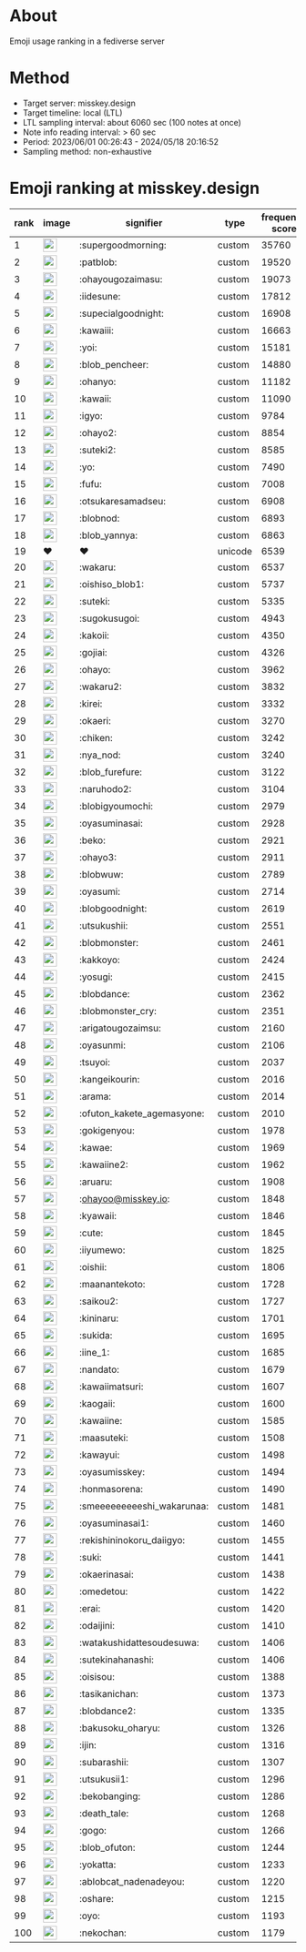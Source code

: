 # About
Emoji usage ranking in a fediverse server

# Method
- Target server: misskey.design
- Target timeline: local (LTL)
- LTL sampling interval: about 6060 sec (100 notes at once)
- Note info reading interval: > 60 sec
- Period: 2023/06/01 00:26:43 - 2024/05/18 20:16:52 
- Sampling method: non-exhaustive

# Emoji ranking at misskey.design

|rank|image|signifier|type|frequency score|
|----|----|----|----|----|
|1|<img height="24" src="https://misskey.design/emoji/supergoodmorning.webp">|:supergoodmorning:|custom|35760|
|2|<img height="24" src="https://misskey.design/emoji/patblob.webp">|:patblob:|custom|19520|
|3|<img height="24" src="https://misskey.design/emoji/ohayougozaimasu.webp">|:ohayougozaimasu:|custom|19073|
|4|<img height="24" src="https://misskey.design/emoji/iidesune.webp">|:iidesune:|custom|17812|
|5|<img height="24" src="https://misskey.design/emoji/supecialgoodnight.webp">|:supecialgoodnight:|custom|16908|
|6|<img height="24" src="https://misskey.design/emoji/kawaiii.webp">|:kawaiii:|custom|16663|
|7|<img height="24" src="https://misskey.design/emoji/yoi.webp">|:yoi:|custom|15181|
|8|<img height="24" src="https://misskey.design/emoji/blob_pencheer.webp">|:blob_pencheer:|custom|14880|
|9|<img height="24" src="https://misskey.design/emoji/ohanyo.webp">|:ohanyo:|custom|11182|
|10|<img height="24" src="https://misskey.design/emoji/kawaii.webp">|:kawaii:|custom|11090|
|11|<img height="24" src="https://misskey.design/emoji/igyo.webp">|:igyo:|custom|9784|
|12|<img height="24" src="https://misskey.design/emoji/ohayo2.webp">|:ohayo2:|custom|8854|
|13|<img height="24" src="https://misskey.design/emoji/suteki2.webp">|:suteki2:|custom|8585|
|14|<img height="24" src="https://misskey.design/emoji/yo.webp">|:yo:|custom|7490|
|15|<img height="24" src="https://misskey.design/emoji/fufu.webp">|:fufu:|custom|7008|
|16|<img height="24" src="https://misskey.design/emoji/otsukaresamadseu.webp">|:otsukaresamadseu:|custom|6908|
|17|<img height="24" src="https://misskey.design/emoji/blobnod.webp">|:blobnod:|custom|6893|
|18|<img height="24" src="https://misskey.design/emoji/blob_yannya.webp">|:blob_yannya:|custom|6863|
|19|❤|❤|unicode|6539|
|20|<img height="24" src="https://misskey.design/emoji/wakaru.webp">|:wakaru:|custom|6537|
|21|<img height="24" src="https://misskey.design/emoji/oishiso_blob1.webp">|:oishiso_blob1:|custom|5737|
|22|<img height="24" src="https://misskey.design/emoji/suteki.webp">|:suteki:|custom|5335|
|23|<img height="24" src="https://misskey.design/emoji/sugokusugoi.webp">|:sugokusugoi:|custom|4943|
|24|<img height="24" src="https://misskey.design/emoji/kakoii.webp">|:kakoii:|custom|4350|
|25|<img height="24" src="https://misskey.design/emoji/gojiai.webp">|:gojiai:|custom|4326|
|26|<img height="24" src="https://misskey.design/emoji/ohayo.webp">|:ohayo:|custom|3962|
|27|<img height="24" src="https://misskey.design/emoji/wakaru2.webp">|:wakaru2:|custom|3832|
|28|<img height="24" src="https://misskey.design/emoji/kirei.webp">|:kirei:|custom|3332|
|29|<img height="24" src="https://misskey.design/emoji/okaeri.webp">|:okaeri:|custom|3270|
|30|<img height="24" src="https://misskey.design/emoji/chiken.webp">|:chiken:|custom|3242|
|31|<img height="24" src="https://misskey.design/emoji/nya_nod.webp">|:nya_nod:|custom|3240|
|32|<img height="24" src="https://misskey.design/emoji/blob_furefure.webp">|:blob_furefure:|custom|3122|
|33|<img height="24" src="https://misskey.design/emoji/naruhodo2.webp">|:naruhodo2:|custom|3104|
|34|<img height="24" src="https://misskey.design/emoji/blobigyoumochi.webp">|:blobigyoumochi:|custom|2979|
|35|<img height="24" src="https://misskey.design/emoji/oyasuminasai.webp">|:oyasuminasai:|custom|2928|
|36|<img height="24" src="https://misskey.design/emoji/beko.webp">|:beko:|custom|2921|
|37|<img height="24" src="https://misskey.design/emoji/ohayo3.webp">|:ohayo3:|custom|2911|
|38|<img height="24" src="https://misskey.design/emoji/blobwuw.webp">|:blobwuw:|custom|2789|
|39|<img height="24" src="https://misskey.design/emoji/oyasumi.webp">|:oyasumi:|custom|2714|
|40|<img height="24" src="https://misskey.design/emoji/blobgoodnight.webp">|:blobgoodnight:|custom|2619|
|41|<img height="24" src="https://misskey.design/emoji/utsukushii.webp">|:utsukushii:|custom|2551|
|42|<img height="24" src="https://misskey.design/emoji/blobmonster.webp">|:blobmonster:|custom|2461|
|43|<img height="24" src="https://misskey.design/emoji/kakkoyo.webp">|:kakkoyo:|custom|2424|
|44|<img height="24" src="https://misskey.design/emoji/yosugi.webp">|:yosugi:|custom|2415|
|45|<img height="24" src="https://misskey.design/emoji/blobdance.webp">|:blobdance:|custom|2362|
|46|<img height="24" src="https://misskey.design/emoji/blobmonster_cry.webp">|:blobmonster_cry:|custom|2351|
|47|<img height="24" src="https://misskey.design/emoji/arigatougozaimsu.webp">|:arigatougozaimsu:|custom|2160|
|48|<img height="24" src="https://misskey.design/emoji/oyasunmi.webp">|:oyasunmi:|custom|2106|
|49|<img height="24" src="https://misskey.design/emoji/tsuyoi.webp">|:tsuyoi:|custom|2037|
|50|<img height="24" src="https://misskey.design/emoji/kangeikourin.webp">|:kangeikourin:|custom|2016|
|51|<img height="24" src="https://misskey.design/emoji/arama.webp">|:arama:|custom|2014|
|52|<img height="24" src="https://misskey.design/emoji/ofuton_kakete_agemasyone.webp">|:ofuton_kakete_agemasyone:|custom|2010|
|53|<img height="24" src="https://misskey.design/emoji/gokigenyou.webp">|:gokigenyou:|custom|1978|
|54|<img height="24" src="https://misskey.design/emoji/kawae.webp">|:kawae:|custom|1969|
|55|<img height="24" src="https://misskey.design/emoji/kawaiine2.webp">|:kawaiine2:|custom|1962|
|56|<img height="24" src="https://misskey.design/emoji/aruaru.webp">|:aruaru:|custom|1908|
|57|<img height="24" src="https://misskey.design/emoji/ohayoo.webp">|:ohayoo@misskey.io:|custom|1848|
|58|<img height="24" src="https://misskey.design/emoji/kyawaii.webp">|:kyawaii:|custom|1846|
|59|<img height="24" src="https://misskey.design/emoji/cute.webp">|:cute:|custom|1845|
|60|<img height="24" src="https://misskey.design/emoji/iiyumewo.webp">|:iiyumewo:|custom|1825|
|61|<img height="24" src="https://misskey.design/emoji/oishii.webp">|:oishii:|custom|1806|
|62|<img height="24" src="https://misskey.design/emoji/maanantekoto.webp">|:maanantekoto:|custom|1728|
|63|<img height="24" src="https://misskey.design/emoji/saikou2.webp">|:saikou2:|custom|1727|
|64|<img height="24" src="https://misskey.design/emoji/kininaru.webp">|:kininaru:|custom|1701|
|65|<img height="24" src="https://misskey.design/emoji/sukida.webp">|:sukida:|custom|1695|
|66|<img height="24" src="https://misskey.design/emoji/iine_1.webp">|:iine_1:|custom|1685|
|67|<img height="24" src="https://misskey.design/emoji/nandato.webp">|:nandato:|custom|1679|
|68|<img height="24" src="https://misskey.design/emoji/kawaiimatsuri.webp">|:kawaiimatsuri:|custom|1607|
|69|<img height="24" src="https://misskey.design/emoji/kaogaii.webp">|:kaogaii:|custom|1600|
|70|<img height="24" src="https://misskey.design/emoji/kawaiine.webp">|:kawaiine:|custom|1585|
|71|<img height="24" src="https://misskey.design/emoji/maasuteki.webp">|:maasuteki:|custom|1508|
|72|<img height="24" src="https://misskey.design/emoji/kawayui.webp">|:kawayui:|custom|1498|
|73|<img height="24" src="https://misskey.design/emoji/oyasumisskey.webp">|:oyasumisskey:|custom|1494|
|74|<img height="24" src="https://misskey.design/emoji/honmasorena.webp">|:honmasorena:|custom|1490|
|75|<img height="24" src="https://misskey.design/emoji/smeeeeeeeeeshi_wakarunaa.webp">|:smeeeeeeeeeshi_wakarunaa:|custom|1481|
|76|<img height="24" src="https://misskey.design/emoji/oyasuminasai1.webp">|:oyasuminasai1:|custom|1460|
|77|<img height="24" src="https://misskey.design/emoji/rekishininokoru_daiigyo.webp">|:rekishininokoru_daiigyo:|custom|1455|
|78|<img height="24" src="https://misskey.design/emoji/suki.webp">|:suki:|custom|1441|
|79|<img height="24" src="https://misskey.design/emoji/okaerinasai.webp">|:okaerinasai:|custom|1438|
|80|<img height="24" src="https://misskey.design/emoji/omedetou.webp">|:omedetou:|custom|1422|
|81|<img height="24" src="https://misskey.design/emoji/erai.webp">|:erai:|custom|1420|
|82|<img height="24" src="https://misskey.design/emoji/odaijini.webp">|:odaijini:|custom|1410|
|83|<img height="24" src="https://misskey.design/emoji/watakushidattesoudesuwa.webp">|:watakushidattesoudesuwa:|custom|1406|
|84|<img height="24" src="https://misskey.design/emoji/sutekinahanashi.webp">|:sutekinahanashi:|custom|1406|
|85|<img height="24" src="https://misskey.design/emoji/oisisou.webp">|:oisisou:|custom|1388|
|86|<img height="24" src="https://misskey.design/emoji/tasikanichan.webp">|:tasikanichan:|custom|1373|
|87|<img height="24" src="https://misskey.design/emoji/blobdance2.webp">|:blobdance2:|custom|1335|
|88|<img height="24" src="https://misskey.design/emoji/bakusoku_oharyu.webp">|:bakusoku_oharyu:|custom|1326|
|89|<img height="24" src="https://misskey.design/emoji/ijin.webp">|:ijin:|custom|1316|
|90|<img height="24" src="https://misskey.design/emoji/subarashii.webp">|:subarashii:|custom|1307|
|91|<img height="24" src="https://misskey.design/emoji/utsukusii1.webp">|:utsukusii1:|custom|1296|
|92|<img height="24" src="https://misskey.design/emoji/bekobanging.webp">|:bekobanging:|custom|1286|
|93|<img height="24" src="https://misskey.design/emoji/death_tale.webp">|:death_tale:|custom|1268|
|94|<img height="24" src="https://misskey.design/emoji/gogo.webp">|:gogo:|custom|1266|
|95|<img height="24" src="https://misskey.design/emoji/blob_ofuton.webp">|:blob_ofuton:|custom|1244|
|96|<img height="24" src="https://misskey.design/emoji/yokatta.webp">|:yokatta:|custom|1233|
|97|<img height="24" src="https://misskey.design/emoji/ablobcat_nadenadeyou.webp">|:ablobcat_nadenadeyou:|custom|1220|
|98|<img height="24" src="https://misskey.design/emoji/oshare.webp">|:oshare:|custom|1215|
|99|<img height="24" src="https://misskey.design/emoji/oyo.webp">|:oyo:|custom|1193|
|100|<img height="24" src="https://misskey.design/emoji/nekochan.webp">|:nekochan:|custom|1179|

